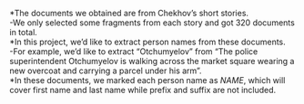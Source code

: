 *The documents we obtained are from Chekhov’s short stories.   
-We only selected some fragments from each story and got 320 documents in total.   
*In this project, we’d like to extract person names from these documents.   
-For example, we’d like to extract “Otchumyelov” from “The police superintendent Otchumyelov is walking across the market square wearing a new overcoat and carrying a parcel under his arm”.   
*In these documents, we marked each person name as *NAME*, which will cover first name and last name while prefix and suffix are not included. 
